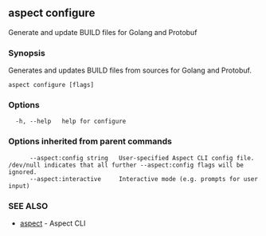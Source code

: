## aspect configure

Generate and update BUILD files for Golang and Protobuf

### Synopsis

Generates and updates BUILD files from sources for Golang and Protobuf.

```
aspect configure [flags]
```

### Options

```
  -h, --help   help for configure
```

### Options inherited from parent commands

```
      --aspect:config string   User-specified Aspect CLI config file. /dev/null indicates that all further --aspect:config flags will be ignored.
      --aspect:interactive     Interactive mode (e.g. prompts for user input)
```

### SEE ALSO

* [aspect](aspect.md)	 - Aspect CLI

